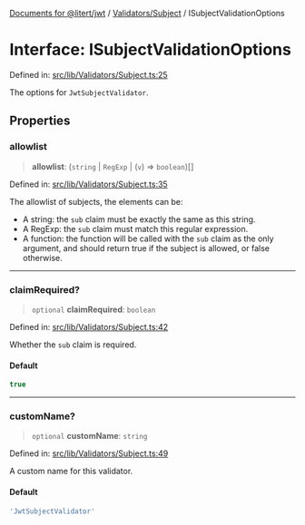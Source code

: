 [Documents for @litert/jwt](../../../index.md) / [Validators/Subject](../index.md) / ISubjectValidationOptions

# Interface: ISubjectValidationOptions

Defined in: [src/lib/Validators/Subject.ts:25](https://github.com/litert/jwt.js/blob/master/src/lib/Validators/Subject.ts#L25)

The options for `JwtSubjectValidator`.

## Properties

### allowlist

> **allowlist**: (`string` \| `RegExp` \| (`v`) => `boolean`)[]

Defined in: [src/lib/Validators/Subject.ts:35](https://github.com/litert/jwt.js/blob/master/src/lib/Validators/Subject.ts#L35)

The allowlist of subjects, the elements can be:

- A string: the `sub` claim must be exactly the same as this string.
- A RegExp: the `sub` claim must match this regular expression.
- A function: the function will be called with the `sub` claim as the only
  argument, and should return true if the subject is allowed, or false otherwise.

***

### claimRequired?

> `optional` **claimRequired**: `boolean`

Defined in: [src/lib/Validators/Subject.ts:42](https://github.com/litert/jwt.js/blob/master/src/lib/Validators/Subject.ts#L42)

Whether the `sub` claim is required.

#### Default

```ts
true
```

***

### customName?

> `optional` **customName**: `string`

Defined in: [src/lib/Validators/Subject.ts:49](https://github.com/litert/jwt.js/blob/master/src/lib/Validators/Subject.ts#L49)

A custom name for this validator.

#### Default

```ts
'JwtSubjectValidator'
```
